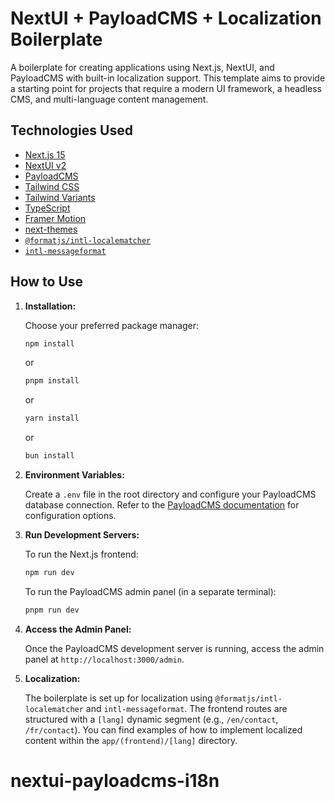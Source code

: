 # NextUI + PayloadCMS + Localization Boilerplate

A boilerplate for creating applications using Next.js, NextUI, and PayloadCMS with built-in localization support. This template aims to provide a starting point for projects that require a modern UI framework, a headless CMS, and multi-language content management.

## Technologies Used

- [Next.js 15](https://nextjs.org/docs)
- [NextUI v2](https://nextui.org/)
- [PayloadCMS](https://payloadcms.com/)
- [Tailwind CSS](https://tailwindcss.com/)
- [Tailwind Variants](https://tailwind-variants.org)
- [TypeScript](https://www.typescriptlang.org/)
- [Framer Motion](https://www.framer.com/motion/)
- [next-themes](https://github.com/pacocoursey/next-themes)
- [`@formatjs/intl-localematcher`](https://formatjs.io/docs/react-intl/setup)
- [`intl-messageformat`](https://formatjs.io/docs/core/formatjs)

## How to Use

1. **Installation:**

   Choose your preferred package manager:

   ```bash
   npm install
   ```
   or
   ```bash
   pnpm install
   ```
   or
   ```bash
   yarn install
   ```
   or
   ```bash
   bun install
   ```

2. **Environment Variables:**

   Create a `.env` file in the root directory and configure your PayloadCMS database connection. Refer to the [PayloadCMS documentation](https://payloadcms.com/docs/configuration/overview) for configuration options.

3. **Run Development Servers:**

   To run the Next.js frontend:

   ```bash
   npm run dev
   ```

   To run the PayloadCMS admin panel (in a separate terminal):

   ```bash
   pnpm run dev
   ```

4. **Access the Admin Panel:**

   Once the PayloadCMS development server is running, access the admin panel at `http://localhost:3000/admin`.

5. **Localization:**

   The boilerplate is set up for localization using `@formatjs/intl-localematcher` and `intl-messageformat`. The frontend routes are structured with a `[lang]` dynamic segment (e.g., `/en/contact`, `/fr/contact`). You can find examples of how to implement localized content within the `app/(frontend)/[lang]` directory.
# nextui-payloadcms-i18n
